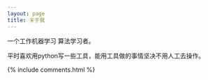 ```yaml
---
layout: page
title: 关于我 
---
```


一个工作机器学习 算法学习者。

平时喜欢用python写一些工具，能用工具做的事情坚决不用人工去操作。




{% include comments.html %}